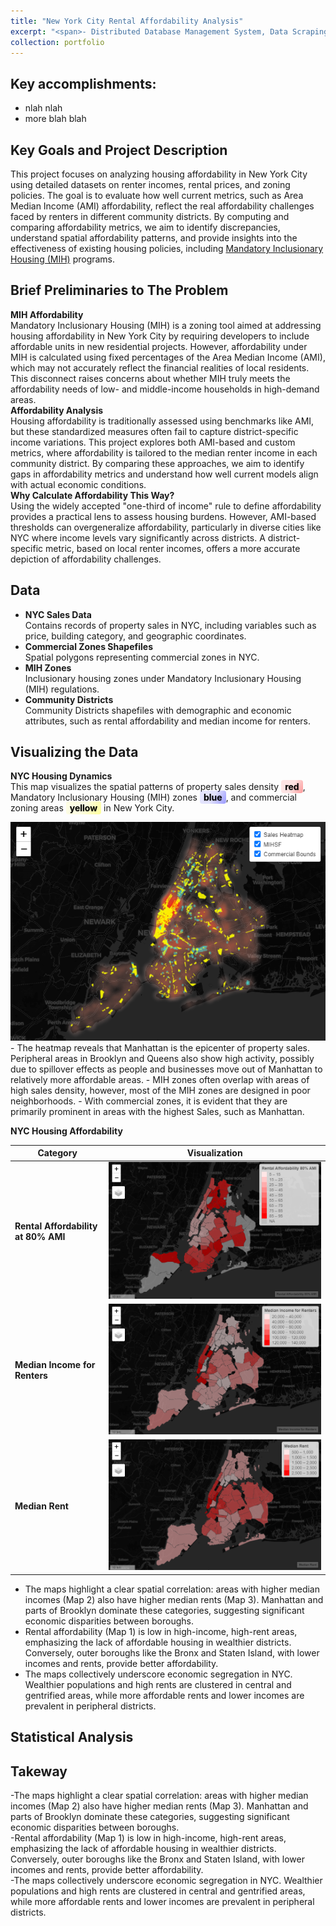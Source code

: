 ```yaml
---
title: "New York City Rental Affordability Analysis"
excerpt: "<span>- Distributed Database Management System, Data Scraping, Custom Hash Partitioning</span><br/>- Python, Django, MySQL, Selenium WebDriver, BeautifulSoup<br/><br/>Developed a Django-based Distributed Database Management System for job postings from scratch, utilizing a custom hash function to partition data across 3 MySQL databases. The dataset was obtained by scraping LinkedIn Jobs using Selenium WebDriver for automated navigation and BeautifulSoup for HTML parsing.<br/><img src='/images/mihnyc.PNG'>"
collection: portfolio
---
```


Key accomplishments:
---
- nlah nlah
- more blah blah

Key Goals and Project Description
---
This project focuses on analyzing housing affordability in New York City using detailed datasets on renter incomes, rental prices, and zoning policies. The goal is to evaluate how well current metrics, such as Area Median Income (AMI) affordability, reflect the real affordability challenges faced by renters in different community districts. By computing and comparing affordability metrics, we aim to identify discrepancies, understand spatial affordability patterns, and provide insights into the effectiveness of existing housing policies, including <a href="https://www.nyc.gov/site/planning/plans/mih/mandatory-inclusionary-housing.page" target="_blank">Mandatory Inclusionary Housing (MIH)</a> programs.

Brief Preliminaries to The Problem
---
**MIH Affordability**  
Mandatory Inclusionary Housing (MIH) is a zoning tool aimed at addressing housing affordability in New York City by requiring developers to include affordable units in new residential projects. However, affordability under MIH is calculated using fixed percentages of the Area Median Income (AMI), which may not accurately reflect the financial realities of local residents. This disconnect raises concerns about whether MIH truly meets the affordability needs of low- and middle-income households in high-demand areas.  
**Affordability Analysis**  
Housing affordability is traditionally assessed using benchmarks like AMI, but these standardized measures often fail to capture district-specific income variations. This project explores both AMI-based and custom metrics, where affordability is tailored to the median renter income in each community district. By comparing these approaches, we aim to identify gaps in affordability metrics and understand how well current models align with actual economic conditions.  
**Why Calculate Affordability This Way?**  
Using the widely accepted "one-third of income" rule to define affordability provides a practical lens to assess housing burdens. However, AMI-based thresholds can overgeneralize affordability, particularly in diverse cities like NYC where income levels vary significantly across districts. A district-specific metric, based on local renter incomes, offers a more accurate depiction of affordability challenges.

Data
---
- **NYC Sales Data**  
Contains records of property sales in NYC, including variables such as price, building category, and geographic coordinates.
- **Commercial Zones Shapefiles**  
Spatial polygons representing commercial zones in NYC.
- **MIH Zones**  
Inclusionary housing zones under Mandatory Inclusionary Housing (MIH) regulations.
- **Community Districts**  
Community Districts shapefiles with demographic and economic attributes, such as rental affordability and median income for renters.

Visualizing the Data
---
**NYC Housing Dynamics**  
This map visualizes the spatial patterns of property sales density 
<span style="
  background: linear-gradient(120deg, rgba(255,0,0,0.1) 25%, rgba(255,0,0,0.4) 50%, rgba(255,0,0,0.1) 75%);
  background-size: 200% 200%;
  padding: 2px 6px;
  border-radius: 4px;
  color: black;
  font-weight: bold;
  text-shadow: 0px 1px 2px rgba(0,0,0,0.2);
  animation: waveEffect 2s infinite linear;
">red</span>, 
Mandatory Inclusionary Housing (MIH) zones 
<span style="
  background: linear-gradient(120deg, rgba(0,0,255,0.1) 25%, rgba(0,0,255,0.4) 50%, rgba(0,0,255,0.1) 75%);
  background-size: 200% 200%;
  padding: 2px 6px;
  border-radius: 4px;
  color: black;
  font-weight: bold;
  text-shadow: 0px 1px 2px rgba(0,0,0,0.2);
  animation: waveEffect 2s infinite linear;
">blue</span>, 
and commercial zoning areas 
<span style="
  background: linear-gradient(120deg, rgba(255,255,0,0.1) 25%, rgba(255,255,0,0.4) 50%, rgba(255,255,0,0.1) 75%);
  background-size: 200% 200%;
  padding: 2px 6px;
  border-radius: 4px;
  color: black;
  font-weight: bold;
  text-shadow: 0px 1px 2px rgba(0,0,0,0.2);
  animation: waveEffect 2s infinite linear;
">yellow</span> 
in New York City.

<img src='/images/heatmap.png'>  
- The heatmap reveals that Manhattan is the epicenter of property sales. Peripheral areas in Brooklyn and Queens also show high activity, possibly due to spillover effects as people and businesses move out of Manhattan to relatively more affordable areas.  
- MIH zones often overlap with areas of high sales density, however, most of the MIH zones are designed in poor neighborhoods.  
- With commercial zones, it is evident that they are primarily prominent in areas with the highest Sales, such as Manhattan.  

**NYC Housing Affordability**

| Category          | Visualization           |
|------------------------------------|------------|
| **Rental Affordability at 80% AMI** | ![Rental Affordability](/images/rent_afford_80_ami.png) |
| **Median Income for Renters**      | ![Median Income](/images/median_income_rent.png)        |
| **Median Rent**                    | ![Median Rent](/images/median_rent.png)                |

- The maps highlight a clear spatial correlation: areas with higher median incomes (Map 2) also have higher median rents (Map 3). Manhattan and parts of Brooklyn dominate these categories, suggesting significant economic disparities between boroughs.  
- Rental affordability (Map 1) is low in high-income, high-rent areas, emphasizing the lack of affordable housing in wealthier districts. Conversely, outer boroughs like the Bronx and Staten Island, with lower incomes and rents, provide better affordability.  
- The maps collectively underscore economic segregation in NYC. Wealthier populations and high rents are clustered in central and gentrified areas, while more affordable rents and lower incomes are prevalent in peripheral districts.

Statistical Analysis
---


Takeway
---
-The maps highlight a clear spatial correlation: areas with higher median incomes (Map 2) also have higher median rents (Map 3). Manhattan and parts of Brooklyn dominate these categories, suggesting significant economic disparities between boroughs.  
-Rental affordability (Map 1) is low in high-income, high-rent areas, emphasizing the lack of affordable housing in wealthier districts. Conversely, outer boroughs like the Bronx and Staten Island, with lower incomes and rents, provide better affordability.  
-The maps collectively underscore economic segregation in NYC. Wealthier populations and high rents are clustered in central and gentrified areas, while more affordable rents and lower incomes are prevalent in peripheral districts.